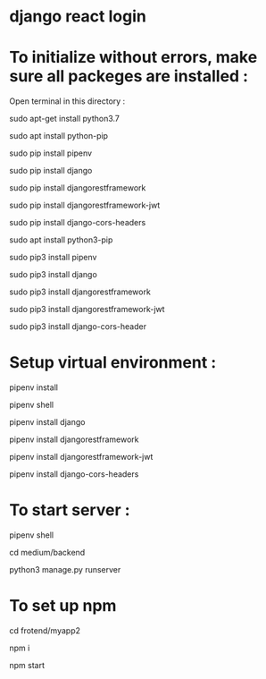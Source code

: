 # django react login


# To initialize without errors, make sure all packeges are installed :

Open terminal in this directory :

sudo apt-get install python3.7


sudo apt install python-pip


sudo pip install pipenv


sudo pip install django


sudo pip install djangorestframework


sudo pip install djangorestframework-jwt


sudo pip install django-cors-headers



sudo apt install python3-pip


sudo pip3 install pipenv


sudo pip3 install django


sudo pip3 install djangorestframework


sudo pip3 install djangorestframework-jwt


sudo pip3 install django-cors-header


# Setup virtual environment :


pipenv install


pipenv shell


pipenv install django


pipenv install djangorestframework


pipenv install djangorestframework-jwt


pipenv install django-cors-headers


# To start server :


pipenv shell


cd medium/backend


python3 manage.py runserver

# To set up npm

cd frotend/myapp2

npm i

npm start












 
